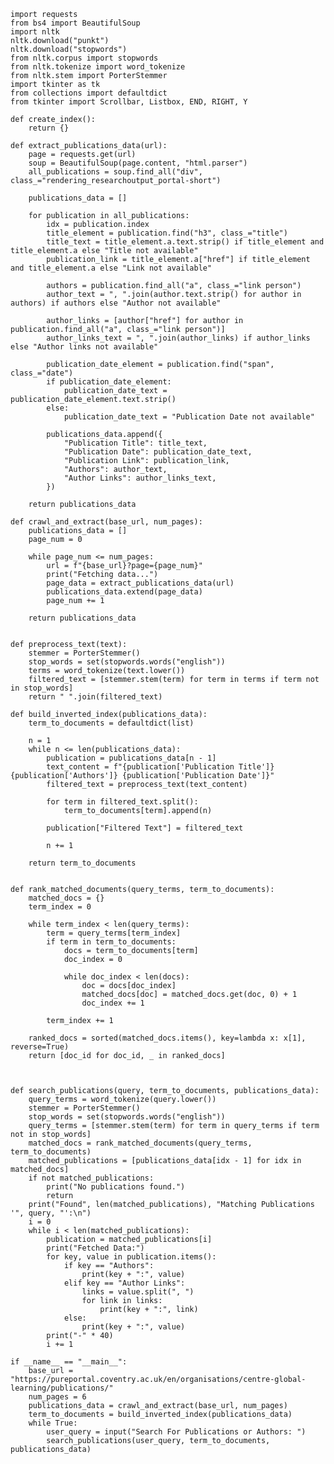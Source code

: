     import requests
    from bs4 import BeautifulSoup
    import nltk
    nltk.download("punkt")
    nltk.download("stopwords")
    from nltk.corpus import stopwords
    from nltk.tokenize import word_tokenize
    from nltk.stem import PorterStemmer
    import tkinter as tk
    from collections import defaultdict
    from tkinter import Scrollbar, Listbox, END, RIGHT, Y
    
    def create_index():
        return {}
    
    def extract_publications_data(url):
        page = requests.get(url)
        soup = BeautifulSoup(page.content, "html.parser")
        all_publications = soup.find_all("div", class_="rendering_researchoutput_portal-short")
    
        publications_data = []
    
        for publication in all_publications:
            idx = publication.index
            title_element = publication.find("h3", class_="title")
            title_text = title_element.a.text.strip() if title_element and     title_element.a else "Title not available"
            publication_link = title_element.a["href"] if title_element and title_element.a else "Link not available"
    
            authors = publication.find_all("a", class_="link person")
            author_text = ", ".join(author.text.strip() for author in authors) if authors else "Author not available"
            
            author_links = [author["href"] for author in publication.find_all("a", class_="link person")]
            author_links_text = ", ".join(author_links) if author_links else "Author links not available"
    
            publication_date_element = publication.find("span", class_="date")
            if publication_date_element:
                publication_date_text = publication_date_element.text.strip()
            else:
                publication_date_text = "Publication Date not available"
    
            publications_data.append({
                "Publication Title": title_text,
                "Publication Date": publication_date_text,
                "Publication Link": publication_link,
                "Authors": author_text,
                "Author Links": author_links_text,
            })
    
        return publications_data
    
    def crawl_and_extract(base_url, num_pages):
        publications_data = []
        page_num = 0
        
        while page_num <= num_pages:
            url = f"{base_url}?page={page_num}"
            print("Fetching data...")
            page_data = extract_publications_data(url)
            publications_data.extend(page_data)
            page_num += 1
        
        return publications_data
    
    
    def preprocess_text(text):
        stemmer = PorterStemmer()
        stop_words = set(stopwords.words("english"))
        terms = word_tokenize(text.lower())
        filtered_text = [stemmer.stem(term) for term in terms if term not in stop_words]
        return " ".join(filtered_text)
    
    def build_inverted_index(publications_data):
        term_to_documents = defaultdict(list)
    
        n = 1
        while n <= len(publications_data):
            publication = publications_data[n - 1]
            text_content = f"{publication['Publication Title']} {publication['Authors']} {publication['Publication Date']}"
            filtered_text = preprocess_text(text_content)
    
            for term in filtered_text.split():
                term_to_documents[term].append(n)
    
            publication["Filtered Text"] = filtered_text
    
            n += 1
    
        return term_to_documents
    
    
    def rank_matched_documents(query_terms, term_to_documents):
        matched_docs = {}
        term_index = 0
    
        while term_index < len(query_terms):
            term = query_terms[term_index]
            if term in term_to_documents:
                docs = term_to_documents[term]
                doc_index = 0
    
                while doc_index < len(docs):
                    doc = docs[doc_index]
                    matched_docs[doc] = matched_docs.get(doc, 0) + 1
                    doc_index += 1
            
            term_index += 1
    
        ranked_docs = sorted(matched_docs.items(), key=lambda x: x[1], reverse=True)
        return [doc_id for doc_id, _ in ranked_docs]
    
    
    
    def search_publications(query, term_to_documents, publications_data):
        query_terms = word_tokenize(query.lower())
        stemmer = PorterStemmer()
        stop_words = set(stopwords.words("english"))
        query_terms = [stemmer.stem(term) for term in query_terms if term not in stop_words]
        matched_docs = rank_matched_documents(query_terms, term_to_documents)
        matched_publications = [publications_data[idx - 1] for idx in matched_docs]
        if not matched_publications:
            print("No publications found.")
            return
        print("Found", len(matched_publications), "Matching Publications '", query, "':\n")
        i = 0
        while i < len(matched_publications):
            publication = matched_publications[i]
            print("Fetched Data:")
            for key, value in publication.items():
                if key == "Authors":
                    print(key + ":", value)
                elif key == "Author Links":
                    links = value.split(", ")
                    for link in links:
                        print(key + ":", link)
                else:
                    print(key + ":", value)
            print("-" * 40)
            i += 1
            
    if __name__ == "__main__":
        base_url = "https://pureportal.coventry.ac.uk/en/organisations/centre-global-learning/publications/"
        num_pages = 6  
        publications_data = crawl_and_extract(base_url, num_pages)
        term_to_documents = build_inverted_index(publications_data)
        while True:
            user_query = input("Search For Publications or Authors: ")
            search_publications(user_query, term_to_documents, publications_data)
    
